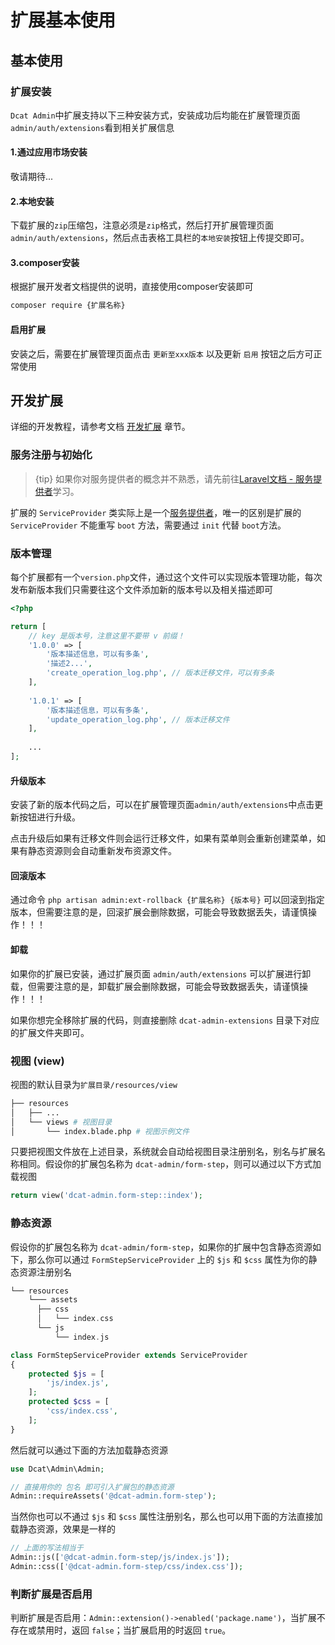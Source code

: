 # 扩展基本使用

## 基本使用

### 扩展安装

`Dcat Admin`中扩展支持以下三种安装方式，安装成功后均能在扩展管理页面`admin/auth/extensions`看到相关扩展信息

#### 1.通过应用市场安装

敬请期待...

#### 2.本地安装

下载扩展的`zip`压缩包，注意必须是`zip`格式，然后打开扩展管理页面`admin/auth/extensions`，然后点击表格工具栏的`本地安装`按钮上传提交即可。

#### 3.composer安装

根据扩展开发者文档提供的说明，直接使用composer安装即可

```bash
composer require {扩展名称}
```

#### 启用扩展

安装之后，需要在扩展管理页面点击 `更新至xxx版本` 以及更新 `启用` 按钮之后方可正常使用


## 开发扩展

详细的开发教程，请参考文档 [开发扩展](https://learnku.com/docs/dcat-admin/2.x/basic-use/8128) 章节。


<a name="service"></a>
### 服务注册与初始化

> {tip} 如果你对服务提供者的概念并不熟悉，请先前往[Laravel文档 - 服务提供者](https://learnku.com/docs/laravel/8.x/providers/9362)学习。

扩展的 `ServiceProvider` 类实际上是一个[服务提供者](https://learnku.com/docs/laravel/8.x/providers/9362)，唯一的区别是扩展的 `ServiceProvider` 不能重写 `boot` 方法，需要通过 `init` 代替 `boot`方法。


<a name="version"></a>
### 版本管理

每个扩展都有一个`version.php`文件，通过这个文件可以实现版本管理功能，每次发布新版本我们只需要往这个文件添加新的版本号以及相关描述即可

```php
<?php

return [
    // key 是版本号，注意这里不要带 v 前缀！
    '1.0.0' => [
        '版本描述信息，可以有多条',
        '描述2...',
        'create_operation_log.php', // 版本迁移文件，可以有多条
    ],
    
    '1.0.1' => [
        '版本描述信息，可以有多条',
        'update_operation_log.php', // 版本迁移文件
    ],
    
    ...
];
```


#### 升级版本

安装了新的版本代码之后，可以在扩展管理页面`admin/auth/extensions`中点击更新按钮进行升级。

点击升级后如果有迁移文件则会运行迁移文件，如果有菜单则会重新创建菜单，如果有静态资源则会自动重新发布资源文件。


#### 回滚版本

通过命令 `php artisan admin:ext-rollback {扩展名称} {版本号}` 可以回滚到指定版本，但需要注意的是，回滚扩展会删除数据，可能会导致数据丢失，请谨慎操作！！！

#### 卸载

如果你的扩展已安装，通过扩展页面 `admin/auth/extensions` 可以扩展进行卸载，但需要注意的是，卸载扩展会删除数据，可能会导致数据丢失，请谨慎操作！！！


如果你想完全移除扩展的代码，则直接删除 `dcat-admin-extensions` 目录下对应的扩展文件夹即可。

<a name="view"></a>
### 视图 (view)

视图的默认目录为`扩展目录/resources/view`

```bash
├── resources 
│   ├── ...
│   └── views # 视图目录
│       └── index.blade.php # 视图示例文件
```

只要把视图文件放在上述目录，系统就会自动给视图目录注册别名，别名与扩展名称相同。假设你的扩展包名称为 `dcat-admin/form-step`，则可以通过以下方式加载视图

```php
return view('dcat-admin.form-step::index');
```

<a name="assets"></a>
### 静态资源

假设你的扩展包名称为 `dcat-admin/form-step`，如果你的扩展中包含静态资源如下，那么你可以通过 `FormStepServiceProvider` 上的 `$js` 和 `$css` 属性为你的静态资源注册别名

```php
└── resources 
    └─── assets
      ├── css
      │   └── index.css
      └── js
          └── index.js
```

```php
class FormStepServiceProvider extends ServiceProvider
{
    protected $js = [
        'js/index.js',
    ];
    protected $css = [
        'css/index.css',
    ];
}
```

然后就可以通过下面的方法加载静态资源

```php
use Dcat\Admin\Admin;

// 直接用你的 包名 即可引入扩展包的静态资源
Admin::requireAssets('@dcat-admin.form-step');
```


当然你也可以不通过 `$js` 和 `$css` 属性注册别名，那么也可以用下面的方法直接加载静态资源，效果是一样的

```php
// 上面的写法相当于
Admin::js(['@dcat-admin.form-step/js/index.js']);
Admin::css(['@dcat-admin.form-step/css/index.css']);
```

### 判断扩展是否启用

判断扩展是否启用：`Admin::extension()->enabled('package.name')`，当扩展不存在或禁用时，返回 `false`；当扩展启用的时返回 `true`。

